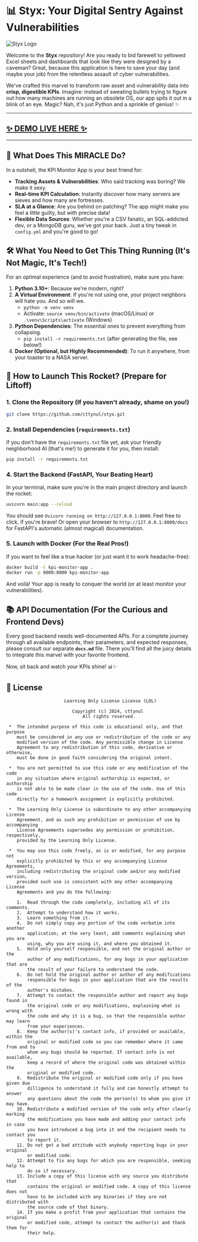 # 📊 Styx: Your Digital Sentry Against Vulnerabilities

![Styx Logo](https://i.imgur.com/P0lQBF7.png)

Welcome to the **Styx** repository! Are you ready to bid farewell to yellowed Excel sheets and dashboards that look like they were designed by a caveman? Great, because this application is here to save your day (and maybe your job) from the relentless assault of cyber vulnerabilities.

We've crafted this marvel to transform raw asset and vulnerability data into **crisp, digestible KPIs**. Imagine: instead of sweating bullets trying to figure out how many machines are running an obsolete OS, our app spits it out in a blink of an eye. Magic? Nah, it's just Python and a sprinkle of genius! ✨

---

## [✨ DEMO LIVE HERE ✨](https://cttynul.github.io/styx)

---

## 🎯 What Does This MIRACLE Do?

In a nutshell, the KPI Monitor App is your best friend for:

* **Tracking Assets & Vulnerabilities**: Who said tracking was boring? We make it sexy.
* **Real-time KPI Calculation**: Instantly discover how many servers are sieves and how many are fortresses.
* **SLA at a Glance**: Are you behind on patching? The app might make you feel a little guilty, but with precise data!
* **Flexible Data Sources**: Whether you're a CSV fanatic, an SQL-addicted dev, or a MongoDB guru, we've got your back. Just a tiny tweak in `config.yml` and you're good to go!


## 🛠️ What You Need to Get This Thing Running (It's Not Magic, It's Tech!)

For an optimal experience (and to avoid frustration), make sure you have:

1.  **Python 3.10+**: Because we're modern, right?
2.  **A Virtual Environment**: If you're not using one, your project neighbors will hate you. And so will we.
    * `python -m venv venv`
    * Activate: `source venv/bin/activate` (macOS/Linux) or `.\venv\Scripts\activate` (Windows)
3.  **Python Dependencies**: The essential ones to prevent everything from collapsing.
    * `pip install -r requirements.txt` (after generating the file, see below!)
4.  **Docker (Optional, but Highly Recommended)**: To run it anywhere, from your toaster to a NASA server.


## 🚀 How to Launch This Rocket? (Prepare for Liftoff)

### 1. Clone the Repository (If you haven't already, shame on you!)

```bash
git clone https://github.com/cttynul/styx.git
```

### 2. Install Dependencies (`requirements.txt`)

If you don't have the `requirements.txt` file yet, ask your friendly neighborhood AI (that's me!) to generate it for you, then install:

```bash
pip install -r requirements.txt
```

### 4. Start the Backend (FastAPI, Your Beating Heart)

In your terminal, make sure you're in the main project directory and launch the rocket:

```bash
uvicorn main:app --reload
```

You should see `Uvicorn running on http://127.0.0.1:8000`. Feel free to click, if you're brave! Or open your browser to `http://127.0.0.1:8000/docs` for FastAPI's automatic (almost magical) documentation.

### 5. Launch with Docker (For the Real Pros!)

If you want to feel like a true hacker (or just want it to work headache-free):

```bash
docker build -t kpi-monitor-app .
docker run -p 8000:8000 kpi-monitor-app
```

And voilà! Your app is ready to conquer the world (or at least monitor your vulnerabilities).


## 📚 API Documentation (For the Curious and Frontend Devs)

Every good backend needs well-documented APIs. For a complete journey through all available endpoints, their parameters, and expected responses, please consult our separate **`docs.md`** file. There you'll find all the juicy details to integrate this marvel with your favorite frontend.

Now, sit back and watch your KPIs shine! 📊✨

## 🔑 License

```
                      Learning Only License License (LOL)

                         Copyright (c) 2024, cttynul
                             All rights reserved.

 *  The intended purpose of this code is educational only, and that purpose
    must be considered in any use or redistribution of the code or any
    modified version of the code. Any permissible change in License
    Agreement to any redistribution of this code, derivative or otherwise,
    must be done in good faith considering the original intent.

 *  You are not permitted to use this code or any modification of the code
    in any situation where original authorship is expected, or authorship
    is not able to be made clear in the use of the code. Use of this code
    directly for a homework assignment is explicitly prohibited.

 *  The Learning Only License is subordinate to any other accompanying License
    Agreement, and as such any prohibition or permission of use by accompanying
    License Agreements supersedes any permission or prohibition, respectively,
    provided by the Learning Only License.

 *  You may use this code freely, as is or modified, for any purpose not
    explicitly prohibited by this or any accompanying License Agreements, 
    including redistributing the original code and/or any modified version,
    provided such use is consistent with any other accompanying License 
    Agreements and you do the following:

    1.  Read through the code completely, including all of its comments.
    2.  Attempt to understand how it works.
    3.  Learn something from it.
    4.  Do not simply copy any portion of the code verbatim into another
        application; at the very least, add comments explaining what you are
        using, why you are using it, and where you obtained it.
    5.  Hold only yourself responsible, and not the original author or the 
        author of any modifications, for any bugs in your application that are
        the result of your failure to understand the code.
    6.  Do not hold the original author or author of any modifications
        responsible for bugs in your application that are the results of the
        author's mistakes.
    7.  Attempt to contact the responsible author and report any bugs found in
        the original code or any modifications, explaining what is wrong with
        the code and why it is a bug, so that the responsible author may learn
        from your experiences.
    8.  Keep the author(s)'s contact info, if provided or available, within the
        original or modified code so you can remember where it came from and to
        whom any bugs should be reported. If contact info is not available,
        keep a record of where the original code was obtained within the
        original or modified code.
    9.  Redistribute the original or modified code only if you have given due
        dilligence to understand it fully and can honestly attempt to answer 
        any questions about the code the person(s) to whom you give it may have.
    10. Redistribute a modified version of the code only after clearly marking
        the modifications you have made and adding your contact info in case
        you have introduced a bug into it and the recipient needs to contact you
        to report it.
    11. Do not get a bad attitude with anybody reporting bugs in your original
        or modified code.
    12. Attempt to fix any bugs for which you are responsible, seeking help to
        do so if necessary.
    13. Include a copy of this license with any source you distribute that
        contains the original or modified code. A copy of this license does not
        have to be included with any binaries if they are not distributed with
        the source code of that binary.
    14. If you make a profit from your application that contains the original
        or modified code, attempt to contact the author(s) and thank them for
        their help.
```
